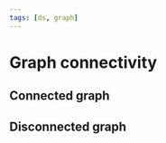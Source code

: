 ```yaml
---
tags: [ds, graph]
---
```


# Graph connectivity

## Connected graph

<!--
viz: neato
:::
graph {
	rotate = 90
	bgcolor = transparent
	arrowsize = .1
	node [
		shape     = circle
		width     = 0.1
		height    = 0.1
		fixedsize = true
		fontsize  = 0
		fillcolor = black
		style     = filled
	]
	edge [
		arrowsize = .6
		arrowhead = open
	]
	subgraph a {
		a0 -- a1 -- a2 -- a0
		a3 -- {a4 a5 a6}; a5 -- a6 -- a4
		a2 -- a3 -- a7
	}
}
:::
-->

## Disconnected graph

<!--
viz: neato
:::
graph {
	bgcolor = transparent
	rotate = 90
	arrowsize = .1
	node [
		shape     = circle
		width     = 0.1
		height    = 0.1
		fixedsize = true
		fontsize  = 0
		fillcolor = black
		style     = filled
	]
	edge [
		arrowsize = .6
		arrowhead = open
	]
	subgraph a {
		a0 -- a1 -- a2 -- a0
		a3 -- {a4 a5 a6}; a5 -- a6 -- a4
		a2 -- a3 -- a7 [ style = invis ]
	}
}
:::
-->